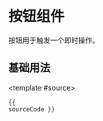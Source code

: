 # 按钮组件

按钮用于触发一个即时操作。

## 基础用法

<demo title="基础按钮">
  <template #demo>
    <div class="demo-buttons">
      <my-button>默认按钮</my-button>
      <my-button type="primary">主要按钮</my-button>
      <my-button type="success">成功按钮</my-button>
      <my-button type="warning">警告按钮</my-button>
      <my-button type="danger">危险按钮</my-button>
    </div>
  </template>

  <template #source>
    <pre><code class="language-vue">{{ sourceCode }}</code></pre>
  </template>
</demo>

